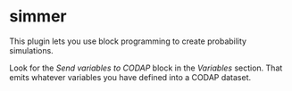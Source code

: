 # simmer

This plugin lets you use block programming to create probability simulations. 

Look for the *Send variables to CODAP* block in the *Variables* section. 
That emits whatever variables you have defined into a CODAP dataset. 
